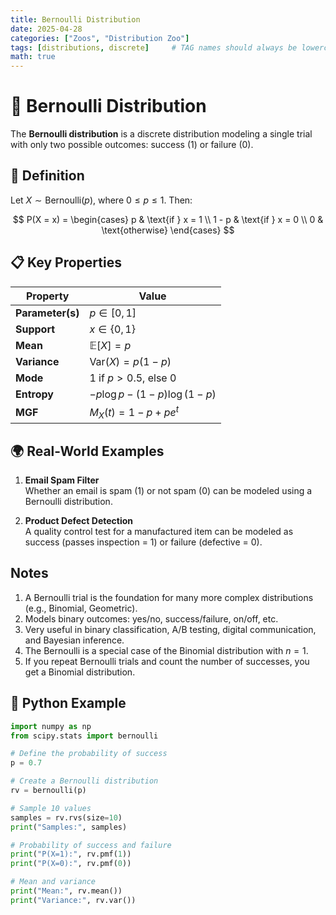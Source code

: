 ```yaml
---
title: Bernoulli Distribution
date: 2025-04-28
categories: ["Zoos", "Distribution Zoo"]
tags: [distributions, discrete]     # TAG names should always be lowercase
math: true
---
```


# 🐾 Bernoulli Distribution

The **Bernoulli distribution** is a discrete distribution modeling a single trial with only two possible outcomes: success (1) or failure (0).

## 📌 Definition

Let $X \sim \text{Bernoulli}(p)$, where $0 \leq p \leq 1$. Then:

$$
P(X = x) =
\begin{cases}
p & \text{if } x = 1 \\
1 - p & \text{if } x = 0 \\
0 & \text{otherwise}
\end{cases}
$$

## 📋 Key Properties

| Property             | Value                                      |
|----------------------|---------------------------------------------|
| **Parameter(s)**     | $p \in [0, 1]$                              |
| **Support**          | $x \in \{0, 1\}$                            |
| **Mean**             | $\mathbb{E}[X] = p$                         |
| **Variance**         | $\text{Var}(X) = p(1 - p)$                  |
| **Mode**             | $1$ if $p > 0.5$, else $0$                  |
| **Entropy**          | $-p \log p - (1 - p) \log(1 - p)$           |
| **MGF**              | $M_X(t) = 1 - p + pe^t$                     |

## 🌍 Real-World Examples

1. **Email Spam Filter**  
   Whether an email is spam ($1$) or not spam ($0$) can be modeled using a Bernoulli distribution.

2. **Product Defect Detection**  
   A quality control test for a manufactured item can be modeled as success (passes inspection = $1$) or failure (defective = $0$).

## Notes
1. A Bernoulli trial is the foundation for many more complex distributions (e.g., Binomial, Geometric).
2. Models binary outcomes: yes/no, success/failure, on/off, etc.
3. Very useful in binary classification, A/B testing, digital communication, and Bayesian inference.
4. The Bernoulli is a special case of the Binomial distribution with $n = 1$.
5. If you repeat Bernoulli trials and count the number of successes, you get a Binomial distribution.

## 🐍 Python Example

```python
import numpy as np
from scipy.stats import bernoulli

# Define the probability of success
p = 0.7

# Create a Bernoulli distribution
rv = bernoulli(p)

# Sample 10 values
samples = rv.rvs(size=10)
print("Samples:", samples)

# Probability of success and failure
print("P(X=1):", rv.pmf(1))
print("P(X=0):", rv.pmf(0))

# Mean and variance
print("Mean:", rv.mean())
print("Variance:", rv.var())
